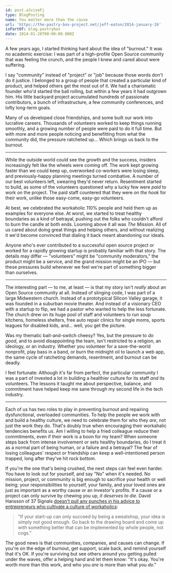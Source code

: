 ```yaml
---
id: post.aJviseFj
type: BlogPosting
name: You matter more than the cause
url: 'https://the-pastry-box-project.net/jeff-eaton/2014-january-26'
isPartOf: blog.pastrybox
date: 2014-01-26T00:00:00.000Z
---
```

A few years ago, I started thinking hard about the idea of "burnout." It was no academic exercise: I was part of a high-profile Open Source community that was feeling the crunch, and the people I knew and cared about were suffering.

I say "community" instead of "project" or "job" because those words don't do it justice. I belonged to a group of people that created a particular kind of product, and helped others get the most out of it. We had a charismatic founder who'd started the ball rolling, but within a few years it had outgrown him. His little backyard project accumulated hundreds of passionate contributors, a bunch of infrastructure, a few community conferences, and lofty long-term goals.

Many of us developed close friendships, and some built our work into lucrative careers. Thousands of volunteers worked to keep things running smoothly, and a growing number of people were paid to do it full time. But with more and more people noticing and benefitting from what the community did, the pressure ratcheted up… Which brings us back to the burnout.

---

While the outside world could see the growth and the success, insiders increasingly felt like the wheels were coming off. The work kept growing faster than we could keep up, overworked co-workers were losing sleep, and previously-happy planning meetings turned combative. A number of our best volunteers left, swearing they'd never return. Resentment started to build, as some of the volunteers questioned why a lucky few were *paid* to work on the project. The paid staff countered that they were *on the hook* for their work, unlike those easy-come, easy-go volunteers.

At best, we celebrated the workaholic 110% people and held them up as examples for everyone else. At worst, we started to treat healthy boundaries as a kind of betrayal, pushing out the folks who couldn't afford to burn the candle at both ends. Looming above it all was *The Mission*. All of us cared about doing great things and helping others, and without realizing it we'd become convinced that dialing it back meant abandoning our ideals.

Anyone who's ever contributed to a successful open source project or worked for a rapidly growing startup is probably familiar with that story. The details may differ — "volunteers" might be "community moderators," the product might be a service, and the grand mission might be an IPO — but these pressures build whenever we feel we're part of something bigger than ourselves.

---

The interesting part — to me, at least — is that my story isn't *really* about an Open Source community at all. Instead of slinging code, I was part of a large Midwestern church. Instead of a prototypical Silicon Valley garage, it was founded in a suburban movie theater. And instead of a visionary CEO with a startup to flip, we had a pastor who wanted to help the less fortunate. The church drew on its huge pool of staff and volunteers to run soup kitchens, homeless shelters, free auto repair clinics for single moms, sports leagues for disabled kids, and… well, you get the picture.

Was my thematic bait-and-switch cheesy? Yes, but the pressure to *do good*, and to avoid disappointing the team, isn't restricted to a religion, an ideology, or an industry. Whether you volunteer for a save-the-world nonprofit, play bass in a band, or burn the midnight oil to launch a web app, the same cycle of ratcheting demands, resentment, and burnout can be deadly.

I feel fortunate: Although it's far from perfect, the particular community I was a part of invested a lot in building a healthier culture for its staff *and* its volunteers. The lessons it taught me about perspective, balance, and commitment have helped keep me sane through my second life in the tech industry.

---

Each of us has two roles to play in preventing burnout and repairing dysfunctional, overloaded communities. To help the people we work with and build a healthy culture, we need to celebrate them for who they *are*, not just the work they *do*. That's doubly true when encouraging their workahalic tendencies benefits us. Am I willing to help a fried colleague reduce their commitments, even if their work is a boon for my team? When someone steps back from intense involvement or sets healthy boundaries, do I treat it as a normal part of being human, or a failure and a betrayal? The fear of losing colleagues' respect or friendship can keep a well-intentioned person trapped, long after they've hit rock bottom.

If you're the one that's being crushed, the next steps can feel even harder. You have to look out for yourself, and say "No" when it's needed. No mission, project, or community is big enough to sacrifice your health or well being; your responsibilities to yourself, your family, and your loved ones are just as important as a worthy cause or an investor's profits. If a cause or a project can only survive by chewing you up, *it deserves to die.* David Hansson of 37 Signals [doesn't pull any punches in his advice to entrepreneurs who cultivate a culture of workaholics](http://37signals.com/svn/posts/902-fire-the-workaholics):

> "If your start-up can only succeed by being a sweatshop, your idea is simply not good enough. Go back to the drawing board and come up with something better that can be implemented by whole people, not cogs."

The good news is that communities, companies, and causes can change. If you're on the edge of burnout, get support, scale back, and remind yourself that it's OK. If you're surviving but see others around you getting pulled under the waves, offer a helping hand and let them know: "It's okay. You're worth more than this work, and who you *are* is more than what you *do*."
